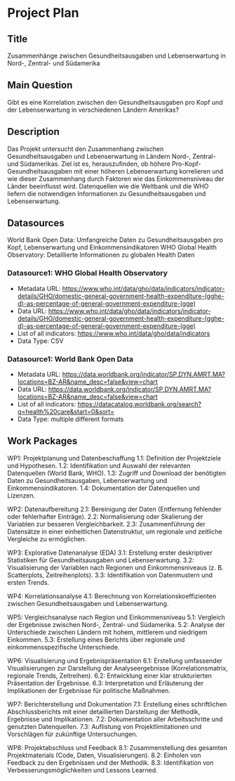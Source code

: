 # Project Plan

## Title
<!-- Give your project a short title. -->
Zusammenhänge zwischen Gesundheitsausgaben und Lebenserwartung in Nord-, Zentral- und Südamerika

## Main Question

<!-- Think about one main question you want to answer based on the data. -->
Gibt es eine Korrelation zwischen den Gesundheitsausgaben pro Kopf und der Lebenserwartung in verschiedenen Ländern Amerikas?

## Description

<!-- Describe your data science project in max. 200 words. Consider writing about why and how you attempt it. -->
Das Projekt untersucht den Zusammenhang zwischen Gesundheitsausgaben und Lebenserwartung in Ländern Nord-, Zentral- und Südamerikas. Ziel ist es, herauszufinden, ob höhere Pro-Kopf-Gesundheitsausgaben mit einer höheren Lebenserwartung korrelieren und wie dieser Zusammenhang durch Faktoren wie das Einkommensniveau der Länder beeinflusst wird. Datenquellen wie die Weltbank und die WHO liefern die notwendigen Informationen zu Gesundheitsausgaben und Lebenserwartung.

## Datasources
World Bank Open Data: Umfangreiche Daten zu Gesundheitsausgaben pro Kopf, Lebenserwartung und Einkommensindikatoren
WHO Global Health Observatory: Detaillierte Informationen zu globalen Health Daten

<!-- Describe each datasources you plan to use in a section. Use the prefic "DatasourceX" where X is the id of the datasource. -->

### Datasource1: WHO Global Health Observatory
* Metadata URL: https://www.who.int/data/gho/data/indicators/indicator-details/GHO/domestic-general-government-health-expenditure-(gghe-d)-as-percentage-of-general-government-expenditure-(gge)
* Data URL: https://www.who.int/data/gho/data/indicators/indicator-details/GHO/domestic-general-government-health-expenditure-(gghe-d)-as-percentage-of-general-government-expenditure-(gge)
* List of all indicators: https://www.who.int/data/gho/data/indicators
* Data Type: CSV

### Datasource1: World Bank Open Data
* Metadata URL: https://data.worldbank.org/indicator/SP.DYN.AMRT.MA?locations=BZ-AR&name_desc=false&view=chart
* Data URL: https://data.worldbank.org/indicator/SP.DYN.AMRT.MA?locations=BZ-AR&name_desc=false&view=chart
* List of all indicators: https://datacatalog.worldbank.org/search?q=health%20care&start=0&sort=
* Data Type: multiple different formats


## Work Packages

<!-- List of work packages ordered sequentially, each pointing to an issue with more details. -->

WP1: Projektplanung und Datenbeschaffung
1.1: Definition der Projektziele und Hypothesen.
1.2: Identifikation und Auswahl der relevanten Datenquellen (World Bank, WHO).
1.3: Zugriff und Download der benötigten Daten zu Gesundheitsausgaben, Lebenserwartung und Einkommensindikatoren.
1.4: Dokumentation der Datenquellen und Lizenzen.

WP2: Datenaufbereitung
2.1: Bereinigung der Daten (Entfernung fehlender oder fehlerhafter Einträge).
2.2: Normalisierung oder Skalierung der Variablen zur besseren Vergleichbarkeit.
2.3: Zusammenführung der Datensätze in einer einheitlichen Datenstruktur, um regionale und zeitliche Vergleiche zu ermöglichen.

WP3: Explorative Datenanalyse (EDA)
3.1: Erstellung erster deskriptiver Statistiken für Gesundheitsausgaben und Lebenserwartung.
3.2: Visualisierung der Variablen nach Regionen und Einkommensniveaus (z. B. Scatterplots, Zeitreihenplots).
3.3: Identifikation von Datenmustern und ersten Trends.

WP4: Korrelationsanalyse
4.1: Berechnung von Korrelationskoeffizienten zwischen Gesundheitsausgaben und Lebenserwartung.

WP5: Vergleichsanalyse nach Region und Einkommensniveau
5.1: Vergleich der Ergebnisse zwischen Nord-, Zentral- und Südamerika.
5.2: Analyse der Unterschiede zwischen Ländern mit hohem, mittlerem und niedrigem Einkommen.
5.3: Erstellung eines Berichts über regionale und einkommensspezifische Unterschiede.

WP6: Visualisierung und Ergebnispräsentation
6.1: Erstellung umfassender Visualisierungen zur Darstellung der Analyseergebnisse (Korrelationsmatrix, regionale Trends, Zeitreihen).
6.2: Entwicklung einer klar strukturierten Präsentation der Ergebnisse.
6.3: Interpretation und Erläuterung der Implikationen der Ergebnisse für politische Maßnahmen.

WP7: Berichterstellung und Dokumentation
7.1: Erstellung eines schriftlichen Abschlussberichts mit einer detaillierten Darstellung der Methodik, Ergebnisse und Implikationen.
7.2: Dokumentation aller Arbeitsschritte und genutzten Datenquellen.
7.3: Auflistung von Projektlimitationen und Vorschlägen für zukünftige Untersuchungen.

WP8: Projektabschluss und Feedback
8.1: Zusammenstellung des gesamten Projektmaterials (Code, Daten, Visualisierungen).
8.2: Einholen von Feedback zu den Ergebnissen und der Methodik.
8.3: Identifikation von Verbesserungsmöglichkeiten und Lessons Learned.
